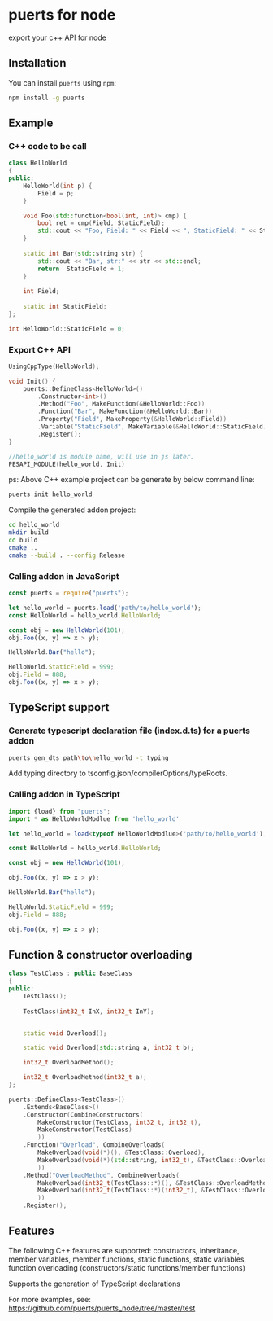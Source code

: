 # puerts for node

export your c++ API for node

## Installation

You can install `puerts` using `npm`:

``` bash
npm install -g puerts
```

## Example

### C++ code to be call

``` c++
class HelloWorld
{
public:
    HelloWorld(int p) {
        Field = p;
    }

    void Foo(std::function<bool(int, int)> cmp) {
        bool ret = cmp(Field, StaticField);
        std::cout << "Foo, Field: " << Field << ", StaticField: " << StaticField << ", compare result:" << ret << std::endl;
    }
    
    static int Bar(std::string str) {
        std::cout << "Bar, str:" << str << std::endl;
        return  StaticField + 1;
    }
    
    int Field;
    
    static int StaticField;
};

int HelloWorld::StaticField = 0;
```

### Export C++ API

``` c++
UsingCppType(HelloWorld);

void Init() {
    puerts::DefineClass<HelloWorld>()
        .Constructor<int>()
        .Method("Foo", MakeFunction(&HelloWorld::Foo))
        .Function("Bar", MakeFunction(&HelloWorld::Bar))
        .Property("Field", MakeProperty(&HelloWorld::Field))
        .Variable("StaticField", MakeVariable(&HelloWorld::StaticField))
        .Register();
}

//hello_world is module name, will use in js later.
PESAPI_MODULE(hello_world, Init)
```

ps: Above C++ example project can be generate by below command line:

``` bash
puerts init hello_world
```

Compile the generated addon project:

``` bash
cd hello_world
mkdir build
cd build
cmake ..
cmake --build . --config Release
```

### Calling addon in JavaScript

``` javascript
const puerts = require("puerts");

let hello_world = puerts.load('path/to/hello_world');
const HelloWorld = hello_world.HelloWorld;

const obj = new HelloWorld(101);
obj.Foo((x, y) => x > y);

HelloWorld.Bar("hello");

HelloWorld.StaticField = 999;
obj.Field = 888;
obj.Foo((x, y) => x > y);
```

## TypeScript support

### Generate typescript declaration file (index.d.ts) for a puerts addon

``` bash
puerts gen_dts path\to\hello_world -t typing
```

Add typing directory to tsconfig.json/compilerOptions/typeRoots.

### Calling addon in TypeScript

``` typescript
import {load} from "puerts";
import * as HelloWorldModlue from 'hello_world'

let hello_world = load<typeof HelloWorldModlue>('path/to/hello_world');

const HelloWorld = hello_world.HelloWorld;

const obj = new HelloWorld(101);

obj.Foo((x, y) => x > y);

HelloWorld.Bar("hello");

HelloWorld.StaticField = 999;
obj.Field = 888;

obj.Foo((x, y) => x > y);

```

## Function & constructor overloading

``` c++
class TestClass : public BaseClass
{
public:
	TestClass();
	
	TestClass(int32_t InX, int32_t InY);


	static void Overload();

	static void Overload(std::string a, int32_t b);

	int32_t OverloadMethod();

	int32_t OverloadMethod(int32_t a);
};
``` 

``` c++
puerts::DefineClass<TestClass>()
    .Extends<BaseClass>()
    .Constructor(CombineConstructors(
        MakeConstructor(TestClass, int32_t, int32_t),
        MakeConstructor(TestClass)
        ))
    .Function("Overload", CombineOverloads(
        MakeOverload(void(*)(), &TestClass::Overload),
        MakeOverload(void(*)(std::string, int32_t), &TestClass::Overload)
        ))
    .Method("OverloadMethod", CombineOverloads(
        MakeOverload(int32_t(TestClass::*)(), &TestClass::OverloadMethod),
        MakeOverload(int32_t(TestClass::*)(int32_t), &TestClass::OverloadMethod)
        ))
    .Register();
```

## Features

The following C++ features are supported: constructors, inheritance, member variables, member functions, static functions, static variables, function overloading (constructors/static functions/member functions)

Supports the generation of TypeScript declarations

For more examples, see: https://github.com/puerts/puerts_node/tree/master/test
